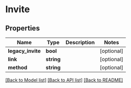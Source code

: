 # Invite

## Properties
Name | Type | Description | Notes
------------ | ------------- | ------------- | -------------
**legacy_invite** | **bool** |  | [optional] 
**link** | **string** |  | [optional] 
**method** | **string** |  | [optional] 

[[Back to Model list]](../README.md#documentation-for-models) [[Back to API list]](../README.md#documentation-for-api-endpoints) [[Back to README]](../README.md)


